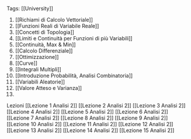 Tags: [[University]]
1. [[Richiami di Calcolo Vettoriale]] 
2. [[Funzioni Reali di Variabile Reale]]
3. [[Concetti di Topologia]] 
4. [[Limiti e Continuità per Funzioni di più Variabili]]
5. [[Continuità, Max & Min]]
6. [[Calcolo Differenziale]] 
7. [[Ottimizzazione]]
8. [[Curve]] 
9. [[Integrali Multipli]]
10. [[Introduzione Probabilità, Analisi Combinatoria]]
11. [[Variabili Aleatorie]]
12. [[Valore Atteso e Varianza]]
13. 

Lezioni
	[[Lezione 1 Analisi 2]]
	[[Lezione 2 Analisi 2]]
	[[Lezione 3 Analisi 2]]
	[[Lezione 4 Analisi 2]]
	[[Lezione 5 Analisi 2]]
	[[Lezione 6 Analisi 2]]
	[[Lezione 7 Analisi 2]]
	[[Lezione 8 Analisi 2]]
	[[Lezione 9 Analisi 2]]
	[[Lezione 10 Analisi 2]] 
	[[Lezione 11 Analisi 2]]
	[[Lezione 12 Analisi 2]] 
	[[Lezione 13 Analisi 2]] 
	[[Lezione 14 Analisi 2]]
	[[Lezione 15 Analisi 2]] 